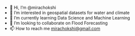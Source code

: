 - 👋 Hi, I’m @mirachokshi
- 👀 I’m interested in geospatial datasets for water and climate
- 🌱 I’m currently learning Data Science and Machine Learning 
- 💞️ I’m looking to collaborate on Flood Forecasting
- 📫 How to reach me mirachokshi@gmail.com

<!---
mirachokshi/mirachokshi is a ✨ special ✨ repository because its `README.md` (this file) appears on your GitHub profile.
You can click the Preview link to take a look at your changes.
--->
